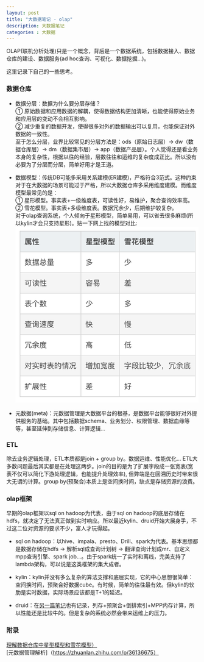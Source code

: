 ```yaml
---
layout: post
title: "大数据笔记 - olap"
description: 大数据笔记
categories : 大数据
---
```

OLAP(联机分析处理)只是一个概念，背后是一个数据系统，包括数据接入、数据仓库的建设、数据服务(ad hoc查询、可视化、数据挖掘...)。
<!-- more -->
这里记录下自己的一些思考。
<br />

### 数据仓库

* 数据分层：数据为什么要分层存储？<br>
① 原始数据和应用数据的解耦，使得数据结构更加清晰，也能使得原始业务和应用层的变动不会相互影响。<br>
② 减少重复的数据开发，使得很多对外的数据输出可以复用，也能保证对外数据的一致性。<br>
至于怎么分层，业界比较常见的分层方法是：ods（原始日志层）-> dw（数据仓库层）-> dm（数据集市层）-> app（数据产品层）。个人觉得还是看业务本身的复杂性，根据以往的经验，层数往往和运维的复杂度成正比。所以没有必要为了分层而分层，简单好用才是王道。

* 数据模型：传统DB可能多采用关系建模(ER建模)，严格符合3范式。这种约束对于在大数据的场景可能过于严格，所以大数据仓库多采用维度建模。而维度模型最常见的是：<br>
① 星形模型。事实表+一级维度表，可读性好，易维护，聚合查询效率高。<br>
② 雪花模型。事实表+多级维度表。数据冗余少，后期维护较复杂。<br>
对于olap查询系统，个人倾向于星形模型，简单易用，可以省去很多麻烦(所以kylin才会只支持星形)。贴一下网上找的模型对比:<br>
![note](/images/hadoop/model.png)

* 元数据(meta)：元数据管理是大数据平台的根基，是数据平台能够很好对外提供服务的基础。其中包括数据schema、业务划分、权限管理、数据血缘等等，甚至延伸到存储信息、计算逻辑...

### ETL
除去业务逻辑处理，ETL本质都是join + group by。数据运维、性能优化... ETL大多数问题最后其实都是在处理这两步。join的目的是为了扩展字段成一张宽表(宽表不仅可以简化下游处理逻辑，也能提升处理效率), 但弊端是在回溯历史时带来很大无谓的计算。group by(预聚合)本质上是空间换时间，缺点是存储资源的浪费。

### olap框架
早期的olap框架以sql on hadoop为代表，由于sql on hadoop的底层存储在hdfs，就决定了无法真正做到实时响应。所以最近kylin、druid开始大展身手，不过这二位对资源的要求不少，富人才玩得起。

* sql on hadoop：以hive、impala、presto、Drill、spark为代表。基本思想都是数据存储在hdfs -> 解析sql成查询计划树 -> 翻译查询计划成mr、自定义mpp查询引擎、spark job...。由于spark统一了实时和离线，完美支持了lambda架构，可以说是这类框架的集大成者。

* kylin：kylin并没有多么复杂的算法支撑和底层实现，它的中心思想很简单：空间换时间，预聚合好数据cube。有时候，简单的往往最有效。但kylin的软肋是实时数据，实际场景应该都是T+1的延迟。

* druid：在[另一篇笔记](http://dannyhnu.github.io/2018/08/11/realtime_olap/)也有记录，列存+预聚合+倒排索引+MPP内存计算，所以性能还是比较牛的。但是复杂的系统必然会带来运维上的压力。

### 附录
[理解数据仓库中星型模型和雪花模型）](https://blog.csdn.net/u010454030/article/details/74589791)<br>
[元数据管理解析]（https://zhuanlan.zhihu.com/p/36136675）